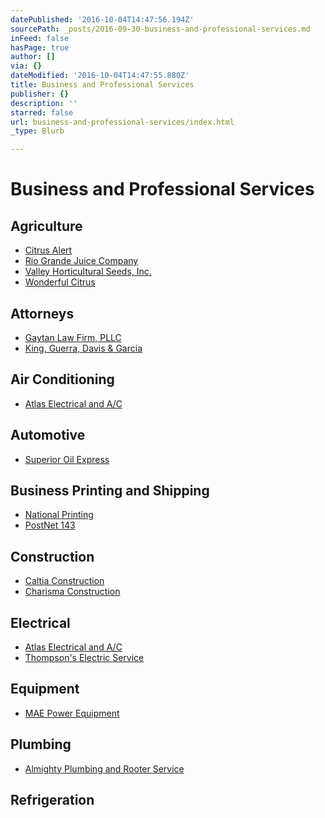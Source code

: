 ```yaml
---
datePublished: '2016-10-04T14:47:56.194Z'
sourcePath: _posts/2016-09-30-business-and-professional-services.md
inFeed: false
hasPage: true
author: []
via: {}
dateModified: '2016-10-04T14:47:55.880Z'
title: Business and Professional Services
publisher: {}
description: ''
starred: false
url: business-and-professional-services/index.html
_type: Blurb

---
```

# Business and Professional Services

## Agriculture

* [Citrus Alert][0]
* [Rio Grande Juice Company][1]
* [Valley Horticultural Seeds, Inc.][2]
* [Wonderful Citrus][3]

## Attorneys

* [Gaytan Law Firm, PLLC][4]
* [King, Guerra, Davis & Garcia][5]

## Air Conditioning

* [Atlas Electrical and A/C][6]

## Automotive

* [Superior Oil Express][7]

## Business Printing and Shipping

* [National Printing][8]
* [PostNet 143][9]

## Construction

* [Caltia Construction][10]
* [Charisma Construction][11]

## Electrical

* [Atlas Electrical and A/C][6]
* [Thompson's Electric Service][12]

## Equipment

* [MAE Power Equipment][13]

## Plumbing

* [Almighty Plumbing and Rooter Service][14]

## Refrigeration

[0]: https://www.facebook.com/SuperiorOilExpress/ "Texas Citrus Pest & Disease Management"
[1]: http://riograndejuice.com/ "Rio Grande Juice Company"
[2]: http://host.trustab.org/valleyhorticulturalseeds "Valley Horticultural Seeds"
[3]: http://www.wonderfulcitrus.com/ "Wonderful Citrus"
[4]: http://gaytanlaw.com/ "Gaytan Law Firm"
[5]: http://missionlaw.com/ "Mission Law"
[6]: http://atlasrgv.com/ "Atlas Electrical & A/C"
[7]: https://www.facebook.com/SuperiorOilExpress/ "Superior Oil Express"
[8]: https://www.facebook.com/National-Printing-512849568772900/ "National Printing"
[9]: http://www.postnet.com/mission-tx143 "PostNet"
[10]: http://caltiaconstruction.com/ "Caltia Construction"
[11]: http://directory.missionchamber.com/listing/charisma-construction/ "Charisma Construction"
[12]: http://directory.missionchamber.com/listing/thompsons-electric-service/ "Thompson's Electric Service"
[13]: http://www.maepower.com/ "Mission Auto Electric Power Equipment"
[14]: https://g.co/kgs/WOx19g "Almighty Plumbing"